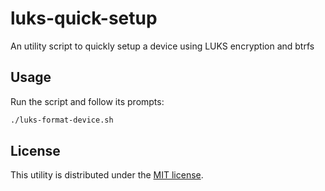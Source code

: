 # luks-quick-setup

An utility script to quickly setup a device using LUKS encryption and btrfs

## Usage

Run the script and follow its prompts:

```bash
./luks-format-device.sh
```

## License

This utility is distributed under the [MIT license](LICENSE).
